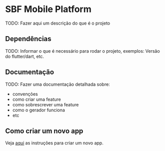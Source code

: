 # SBF Mobile Platform

TODO: Fazer aqui um descrição do que é o projeto

## Dependências

TODO: Informar o que é necessário para rodar o projeto, exemplos: Versão do flutter/dart, etc.

## Documentação

TODO: Fazer uma documentação detalhada sobre:

- convenções
- como criar uma feature
- como sobrescrever uma feature
- como o gerador funciona
- etc

## Como criar um novo app

Veja [aqui](/documentation/setup.md) as instruções para criar um novo app.
